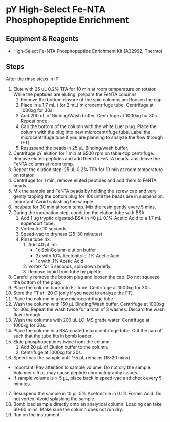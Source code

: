 # pY High-Select Fe-NTA Phosphopeptide Enrichment

## Equipment & Reagents

* High-Select Fe-NTA Phosphopeptide Enrichment Kit (A32992, Thermo)

## Steps

After the rinse steps in IP:

1. Elute with 25 uL 0.2% TFA for 10 min at room temperature on rotator.
   While the peptides are eluting, prepare the FeNTA columns
   1. Remove the bottom closure of the spin columns and loosen the cap.
   2. Place in a 1.7 mL ( (or 2 mL) microcentrifuge tube. Centrifuge at 1000xg for 30s.
   3. Add 200 uL of Binding/Wash buffer. Centrifuge at 1000xg for 30s.
      Repeat once.
   4. Cap the bottom of the column with the white Luer plug. Place the column with the plug into new microcentrifuge tube. Label the microcentrifuge tube if you are planning to analyze the flow through (FT).
   5. Resuspend the beads in 25 μL Binding/wash buffer.
2. Centrifuge pY elution for 1 min at 6500 rpm on table-top centrifuge. Remove eluted peptides and add them to FeNTA beads. Just leave the FeNTA column at room temp.
3. Repeat the elution step: 25 μL 0.2% TFA for 10 min at room temperature on rotator.
4. Centrifuge for 1 min, remove eluted peptides and add them to FeNTA beads.
5. Mix the sample and FeNTA beads by holding the screw cap and very gently tapping the bottom plug for 10s until the beads are in suspension.
   Important! Avoid splashing the sample.
6. Incubate for 30 min at room temp. Mix the resin gently every 5 mins.
7. During the incubation step, condition the elution tube with BSA
   1. Add 1 μg tryptic digested-BSA in 40 μL 0.1% Acetic Acid to a 1.7 mL eppendorf tube.
   2. Vortex for 10 seconds.
   3. Speed-vac to dryness (25-30 minutes)
   4. Rinse tube 4x:
      1. Add 40 μL of:
         * 1x SpinColumn elution buffer
         * 2x with 10% Acetonitrile .1% Acetic Acid
         * 1x with .1% Acetic Acid
      2. Vortex for 5 seconds, spin down briefly.
      3. Remove liquid from tube by pipette.
8. Carefully remove the bottom plug and loosen the cap.
    Do not squeeze the bottom of the plug.
9. Place the column back into FT tube. Centrifuge at 1000xg for 30s.
10. Store the FT at -20 C (only if you need to analyze the FT).
11. Place the column in a new microcentrifuge tube.
12. Wash the column with 150 μL Binding/Wash buffer. Centrifuge at 1000xg for 30s.
    Repeat the wash twice for a total of 3 washes. Discard the wash flow-through.
13. Wash the columns with 200 μL LC-MS grade water. Centrifuge at 1000xg for 30s.
14. Place the column in a BSA-coated microcentrifuge tube. Cut the cap off such that the tube fits in bomb loader.
15. Elute phosphopeptides twice from the column:
      1. Add 20 μL of Elution buffer to the column.
      2. Centrifuge at 1000xg for 30s.
16. Speed-vac the sample until 1-5 μL remains (18-20 mins).
   * Important! Pay attention to sample volume. Do not dry the sample. Volumes > 5 μL may cause peptide chromatography issues.
   * If sample volume is > 5 μL, place back in speed-vac and check every 5 minutes.
17. Resuspend the sample in 10 μL 5% Acetonitrile in 0.1% Formic Acid. Do not vortex. Avoid splashing the sample.
18. Bomb load sample directly onto an analytical column. Loading can take 60-90 mins. Make sure the column does not run dry.
19. Run on the instrument.
